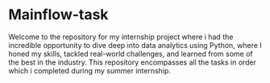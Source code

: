 # Mainflow-task
Welcome to the repository for my internship project where i had the incredible opportunity to dive deep into data analytics using Python, where I honed my skills, tackled real-world challenges, and learned from some of the best in the industry. This repository encompasses all the tasks in order which i completed during my summer internship.
